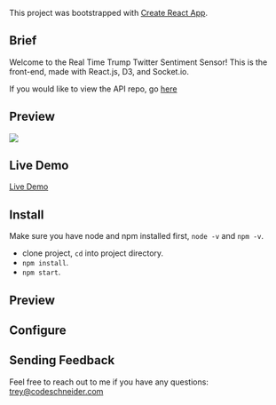 This project was bootstrapped with [Create React App](https://github.com/facebookincubator/create-react-app).

## Brief

Welcome to the Real Time Trump Twitter Sentiment Sensor! This is the front-end, made with React.js, D3, and Socket.io.

If you would like to view the API repo, go [here](https://github.com/CodeSchneider/Real-Time-Trump-Twitter-Sentiment-Sensor-API)

## Preview
![](https://s3.amazonaws.com/real-time-trump-twitter-sentiment-sensor/real_time_trump_twitter_sentiment_sensor.gif)
## Live Demo

[Live Demo](https://rtttss-client.herokuapp.com/)

## Install

Make sure you have node and npm installed first, `node -v` and `npm -v`.

* clone project, `cd` into project directory.
* `npm install`.
* `npm start`.

## Preview

## Configure

## Sending Feedback

Feel free to reach out to me if you have any questions: trey@codeschneider.com
